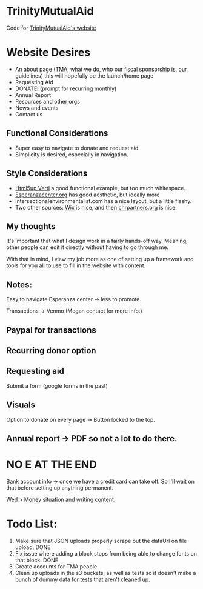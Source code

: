 # TrinityMutualAid
Code for [TrinityMutualAid's website](http://trinitymutualaid.com)

# Website Desires

  + An about page (TMA, what we do, who our fiscal sponsorship is, our guidelines) this will hopefully be the launch/home page
  + Requesting Aid
  + DONATE! (prompt for recurring monthly)
  + Annual Report
  + Resources and other orgs
  + News and events
  + Contact us

## Functional Considerations

  + Super easy to navigate to donate and request aid.
  + Simplicity is desired, especially in navigation.


## Style Considerations

  + [Html5up Verti](https://html5up.net/verti) a good functional example, but too much whitespace.
  + [Esperanzacenter.org](https://eperanzacenter.org) has good aesthetic, but ideally more 
  + intersectionalenvironmentalist.com has a nice layout, but a little flashy.
  + Two other sources: [Wix](https://www.wix.com/website-template/view/html/2963?siteId=742f7fa4-3f82-4f7d-9c24-1e08aad8420c&metaSiteId=2fd910c7-f506-4742-8c1d-c53470db7560&originUrl=https%3A%2F%2Fwww.wix.com%2Fwebsite%2Ftemplates%2Fhtml%2Fall%2F2&tpClick=view_button) is nice, and then [chrpartners.org](https://chrpartners.org) is nice.

## My thoughts

It's important that what I design work in a fairly hands-off way. Meaning, other people can edit it directly without having to go through me.

With that in mind, I view my job more as one of setting up a framework and tools for you all to use to fill in the website with content.

## Notes:

Easy to navigate
Esperanza center -> less to promote.

Transactions -> Venmo (Megan contact for more info.)
## Paypal for transactions
## Recurring donor option

## Requesting aid
  Submit a form (google forms in the past)

## Visuals
  Option to donate on every page -> Button locked to the top.

## Annual report -> PDF so not a lot to do there.

# NO E AT THE END

Bank account info -> once we have a credit card can take off. So I'll wait on that before setting up anything permanent.

Wed > Money situation and writing content.

# Todo List:
1. Make sure that JSON uploads properly scrape out the dataUrl on file upload. DONE
2. Fix issue where adding a block stops from being able to change fonts on that block. DONE
3. Create accounts for TMA people
4. Clean up uploads in the s3 buckets, as well as tests so it doesn't make a bunch of dummy data for tests that aren't cleaned up.
